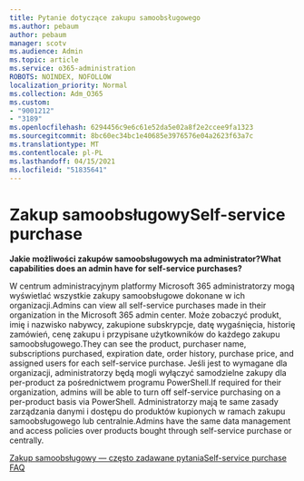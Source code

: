```yaml
---
title: Pytanie dotyczące zakupu samoobsługowego
ms.author: pebaum
author: pebaum
manager: scotv
ms.audience: Admin
ms.topic: article
ms.service: o365-administration
ROBOTS: NOINDEX, NOFOLLOW
localization_priority: Normal
ms.collection: Adm_O365
ms.custom:
- "9001212"
- "3189"
ms.openlocfilehash: 6294456c9e6c61e52da5e02a8f2e2ccee9fa1323
ms.sourcegitcommit: 8bc60ec34bc1e40685e3976576e04a2623f63a7c
ms.translationtype: MT
ms.contentlocale: pl-PL
ms.lasthandoff: 04/15/2021
ms.locfileid: "51835641"
---
```

# <a name="self-service-purchase"></a><span data-ttu-id="17c62-102">Zakup samoobsługowy</span><span class="sxs-lookup"><span data-stu-id="17c62-102">Self-service purchase</span></span>

<span data-ttu-id="17c62-103">**Jakie możliwości zakupów samoobsługowych ma administrator?**</span><span class="sxs-lookup"><span data-stu-id="17c62-103">**What capabilities does an admin have for self-service purchases?**</span></span>

<span data-ttu-id="17c62-104">W centrum administracyjnym platformy Microsoft 365 administratorzy mogą wyświetlać wszystkie zakupy samoobsługowe dokonane w ich organizacji.</span><span class="sxs-lookup"><span data-stu-id="17c62-104">Admins can view all self-service purchases made in their organization in the Microsoft 365 admin center.</span></span> <span data-ttu-id="17c62-105">Może zobaczyć produkt, imię i nazwisko nabywcy, zakupione subskrypcje, datę wygaśnięcia, historię zamówień, cenę zakupu i przypisane użytkowników do każdego zakupu samoobsługowego.</span><span class="sxs-lookup"><span data-stu-id="17c62-105">They can see the product, purchaser name, subscriptions purchased, expiration date, order history, purchase price, and assigned users for each self-service purchase.</span></span>  <span data-ttu-id="17c62-106">Jeśli jest to wymagane dla organizacji, administratorzy będą mogli wyłączyć samodzielne zakupy dla per-product za pośrednictwem programu PowerShell.</span><span class="sxs-lookup"><span data-stu-id="17c62-106">If required for their organization, admins will be able to turn off self-service purchasing on a per-product basis via PowerShell.</span></span>  <span data-ttu-id="17c62-107">Administratorzy mają te same zasady zarządzania danymi i dostępu do produktów kupionych w ramach zakupu samoobsługowego lub centralnie.</span><span class="sxs-lookup"><span data-stu-id="17c62-107">Admins have the same data management and access policies over products bought through self-service purchase or centrally.</span></span>

[<span data-ttu-id="17c62-108">Zakup samoobsługowy — często zadawane pytania</span><span class="sxs-lookup"><span data-stu-id="17c62-108">Self-service purchase FAQ</span></span>](https://aka.ms/self-service-purchase-faq)

